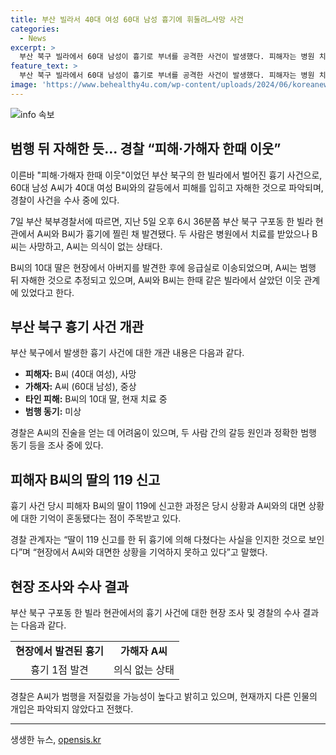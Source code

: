 ```yaml
---
title: 부산 빌라서 40대 여성 60대 남성 흉기에 휘둘려…사망 사건
categories:
  - News
excerpt: >
  부산 북구 빌라에서 60대 남성이 흉기로 부녀를 공격한 사건이 발생했다. 피해자는 병원 치료 중이지만 40대 여성은 숨지고, 10대 딸은 부상을 입었다. 경찰은 가해자가 범행 후 자해한 것으로 추정하고, 양측의 이웃 관계를 조사 중이다. 현재 가해자는 중태이며, 다른 개입된 인물은 없는 것으로 알려졌다. 사건 동기와 상황을 파악하기 위해 수사가 계속되고 있다.
feature_text: >
  부산 북구 빌라에서 60대 남성이 흉기로 부녀를 공격한 사건이 발생했다. 피해자는 병원 치료 중이지만 40대 여성은 숨지고, 10대 딸은 부상을 입었다. 경찰은 가해자가 범행 후 자해한 것으로 추정하고, 양측의 이웃 관계를 조사 중이다. 현재 가해자는 중태이며, 다른 개입된 인물은 없는 것으로 알려졌다. 사건 동기와 상황을 파악하기 위해 수사가 계속되고 있다.
image: 'https://www.behealthy4u.com/wp-content/uploads/2024/06/koreanews.jpg'
---
```


<p><img src="https://www.behealthy4u.com/wp-content/uploads/2024/06/koreanews.jpg" alt="info 속보" /></p>

<h2 data-ke-size="size26">범행 뒤 자해한 듯... 경찰 “피해·가해자 한때 이웃”</h2>

<p>이른바 "피해·가해자 한때 이웃"이었던 부산 북구의 한 빌라에서 벌어진 흉기 사건으로, 60대 남성 A씨가 40대 여성 B씨와의 갈등에서 피해를 입히고 자해한 것으로 파악되며, 경찰이 사건을 수사 중에 있다.</p>

<p data-ke-size="size16">7일 부산 북부경찰서에 따르면, 지난 5일 오후 6시 36분쯤 부산 북구 구포동 한 빌라 현관에서 A씨와 B씨가 흉기에 찔린 채 발견됐다. 두 사람은 병원에서 치료를 받았으나 B씨는 사망하고, A씨는 의식이 없는 상태다.</p>

<p data-ke-size="size16">B씨의 10대 딸은 현장에서 아버지를 발견한 후에 응급실로 이송되었으며, A씨는 범행 뒤 자해한 것으로 추정되고 있으며, A씨와 B씨는 한때 같은 빌라에서 살았던 이웃 관계에 있었다고 한다.</p>

<h2 data-ke-size="size26">부산 북구 흉기 사건 개관</h2>

<p>부산 북구에서 발생한 흉기 사건에 대한 개관 내용은 다음과 같다.</p>

<ul>
    <li><b>피해자:</b> B씨 (40대 여성), 사망</li>
    <li><b>가해자:</b> A씨 (60대 남성), 중상</li>
    <li><b>타인 피해:</b> B씨의 10대 딸, 현재 치료 중</li>
    <li><b>범행 동기:</b> 미상</li>
</ul>

<p data-ke-size="size16">경찰은 A씨의 진술을 얻는 데 어려움이 있으며, 두 사람 간의 갈등 원인과 정확한 범행 동기 등을 조사 중에 있다.</p>

<h2 data-ke-size="size26">피해자 B씨의 딸의 119 신고</h2>

<p>흉기 사건 당시 피해자 B씨의 딸이 119에 신고한 과정은 당시 상황과 A씨와의 대면 상황에 대한 기억이 혼동됐다는 점이 주목받고 있다.</p>

<p data-ke-size="size16">경찰 관계자는 “딸이 119 신고를 한 뒤 흉기에 의해 다쳤다는 사실을 인지한 것으로 보인다”며 “현장에서 A씨와 대면한 상황을 기억하지 못하고 있다”고 말했다.</p>

<h2 data-ke-size="size26">현장 조사와 수사 결과</h2>

<p>부산 북구 구포동 한 빌라 현관에서의 흉기 사건에 대한 현장 조사 및 경찰의 수사 결과는 다음과 같다.</p>

<table>
    <tr>
        <td style="text-align: center; height: 17px;"><b>현장에서 발견된 흉기</b></td>
        <td style="text-align: center; height: 17px;"><b>가해자 A씨</b></td>
    </tr>
    <tr>
        <td style="text-align: center; height: 17px;">흉기 1점 발견</td>
        <td style="text-align: center; height: 17px;">의식 없는 상태</td>
    </tr>
</table>

<p data-ke-size="size16">경찰은 A씨가 범행을 저질렀을 가능성이 높다고 밝히고 있으며, 현재까지 다른 인물의 개입은 파악되지 않았다고 전했다.</p>

<hr>
생생한 뉴스, <a href="https://opensis.kr" rel="dofollow">opensis.kr</a>


